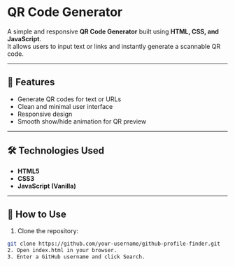 # QR Code Generator

A simple and responsive **QR Code Generator** built using **HTML, CSS, and JavaScript**.  
It allows users to input text or links and instantly generate a scannable QR code.

---

## 🚀 Features 

- Generate QR codes for text or URLs
- Clean and minimal user interface
- Responsive design
- Smooth show/hide animation for QR preview

---

## 🛠️ Technologies Used

- **HTML5**
- **CSS3**
- **JavaScript (Vanilla)**

---

## 📂 How to Use

1.  Clone the repository:

```bash
git clone https://github.com/your-username/github-profile-finder.git
2. Open index.html in your browser.
3. Enter a GitHub username and click Search.
```
